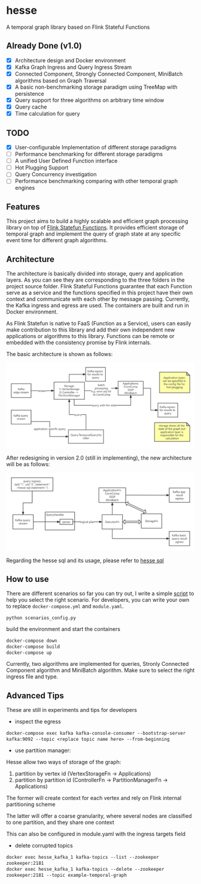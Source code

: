 # hesse

A temporal graph library based on Flink Stateful Functions

## Already Done (v1.0)

- [x] Architecture design and Docker environment
- [x] Kafka Graph Ingress and Query Ingress Stream
- [x] Connected Component, Strongly Connected Component, MiniBatch algorithms based on Graph Traversal
- [x] A basic non-benchmarking storage paradigm using TreeMap with persistence
- [x] Query support for three algorithms on arbitrary time window
- [x] Query cache
- [x] Time calculation for query

## TODO

- [x] User-configurable Implementation of different storage paradigms
- [ ] Performance benchmarking for different storage paradigms
- [ ] A unified User Defined Function interface
- [ ] Hot Plugging Support
- [ ] Query Concurrency investigation
- [ ] Performance benchmarking comparing with other temporal graph engines

## Features

This project aims to build a highly scalable and efficient graph processing library on top of [Flink Statefun Functions](https://nightlies.apache.org/flink/flink-statefun-docs-stable/). It provides efficient storage of temporal graph and implement the query of graph state at any specific event time for different graph algorithms.

## Architecture

The architecture is basically divided into storage, query and application layers. As you can see they are corresponding to the three folders in the project source folder. Flink Stateful Functions guarantee that each Function serve as a service and the functions specified in this project have their own context and communicate with each other by message passing. Currently, the Kafka ingress and egress are used. The containers are built and run in Docker environment.

As Flink Statefun is native to FaaS (Function as a Service), users can easily make contribution to this library and add their own independent new applications or algorithms to this library. Functions can be remote or embedded with the consistency promise by Flink internals.

The basic architecture is shown as follows:

![arch old](doc/arch_hesse.png)

After redesigning in version 2.0 (still in implementing), the new architecture will be as follows:

![arch](doc/arch_hesse_new.png)

Regarding the hesse sql and its usage, please refer to [hesse sql](https://github.com/Spycsh/hesse-sql)

## How to use

There are different scenarios so far you can try out, I write a simple [script](./scenarios_config.py) to help you select the right scenario. For developers, you can write your own to replace `docker-compose.yml` and `module.yaml`.

```
python scenarios_config.py
```

build the environment and start the containers

```
docker-compose down
docker-compose build
docker-compose up
```

Currently, two algorithms are implemented for queries, Stronly Connected Component algorithm and MiniBatch algorithm. Make sure to select the right ingress file and type.

## Advanced Tips

These are still in experiments and tips for developers

* inspect the egress

```
docker-compose exec kafka kafka-console-consumer --bootstrap-server kafka:9092 --topic <replace topic name here> --from-beginning
```

* use partition manager:

Hesse allow two ways of storage of the graph: 
1) partition by vertex id (VertexStorageFn -> Applications)
2) partition by partition id (ControllerFn -> PartitionManagerFn -> Applications)

The former will create context for each vertex and rely on Flink internal partitioning scheme

The latter will offer a coarse granularity, where several nodes are classified to one partition,
and they share one context

This can also be configured in module.yaml with the ingress targets field

* delete corrupted topics

```shell
docker exec hesse_kafka_1 kafka-topics --list --zookeeper zookeeper:2181
docker exec hesse_kafka_1 kafka-topics --delete --zookeeper zookeeper:2181 --topic example-temporal-graph
```